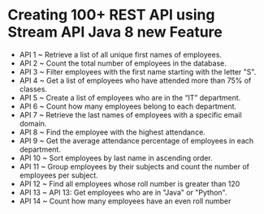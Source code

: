 # Creating 100+ REST API using Stream API Java 8 new Feature
- API 1 ~ Retrieve a list of all unique first names of employees.
- API 2 ~ Count the total number of employees in the database.
- API 3 ~ Filter employees with the first name starting with the letter "S".
- API 4 ~ Get a list of employees who have attended more than 75% of classes.
- API 5 ~ Create a list of employees who are in the “IT” department.
- API 6 ~ Count how many employees belong to each department.
- API 7 ~ Retrieve the last names of employees with a specific email domain.
- API 8 ~ Find the employee with the highest attendance.
- API 9 ~ Get the average attendance percentage of employees in each department.
- API 10 ~ Sort employees by last name in ascending order.
- API 11 ~ Group employees by their subjects and count the number of employees per subject.
- API 12 ~ Find all employees whose roll number is greater than 120
- API 13 ~ API 13: Get employees who are in  "Java" or "Python".
- API 14 ~ Count how many employees have an even roll number